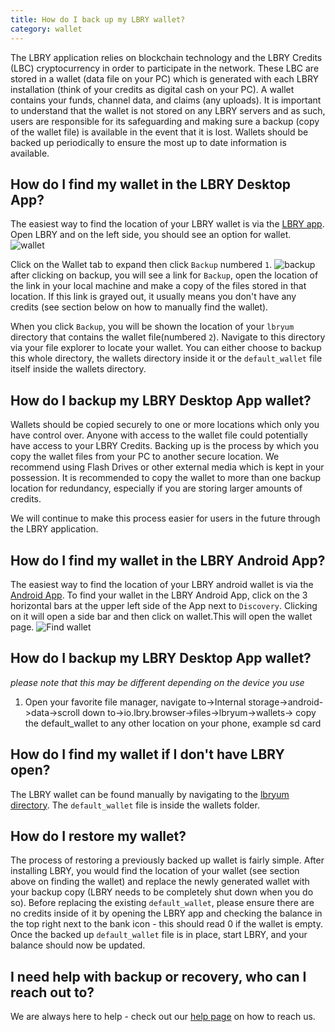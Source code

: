 ```yaml
---
title: How do I back up my LBRY wallet?
category: wallet
---
```

The LBRY application relies on blockchain technology and the LBRY Credits (LBC) cryptocurrency in order to participate in the network. These LBC are stored in a wallet (data file on your PC) which is generated with each LBRY installation (think of your credits as digital cash on your PC). A wallet contains your funds, channel data, and claims (any uploads). It is important to understand that the wallet is not stored on any LBRY servers and as such, users are responsible for its safeguarding and making sure a backup (copy of the wallet file) is available in the event that it is lost. Wallets should be backed up periodically to ensure the most up to date information is available.     

## How do I find my wallet in the LBRY Desktop App?

The easiest way to find the location of your LBRY wallet is via the [LBRY app](https://lbry.io/get).  Open LBRY and on the left side, you should see an option for wallet.
![wallet](https://spee.ch/d/wallet.jpeg)

Click on the Wallet tab to expand then click `Backup` numbered `1`.
![backup](https://spee.ch/f/backup.jpeg)
after clicking on backup, you will see a link for `Backup`, open the location of the link in your local machine and make a copy of the files stored in that location. If this link is grayed out, it usually means you don't have any credits (see section below on how to manually find the wallet). 

When you click `Backup`, you will be shown the location of your `lbryum` directory that contains the wallet file(numbered `2`).  Navigate to this directory via your file explorer to locate your wallet. You can either choose to backup this whole directory, the wallets directory inside it or the `default_wallet` file itself inside the wallets directory. 

## How do I backup my LBRY Desktop App wallet?

Wallets should be copied securely to one or more locations which only you have control over. Anyone with access to the wallet file could potentially have access to your LBRY Credits. Backing up is the process by which you copy the wallet files from your PC to another secure location. We recommend using Flash Drives or other external media which is kept in your possession.  It is recommended to copy the wallet to more than one backup location for redundancy, especially if you are storing larger amounts of credits.

We will continue to make this process easier for users in the future through the LBRY application. 

## How do I find my wallet in the LBRY Android App?

The easiest way to find the location of your LBRY android wallet is via the [Android App](https://play.google.com/store/apps/details?id=io.lbry.browser). To find your wallet in the LBRY Android App, click on the 3 horizontal bars at the upper left side of the App next to `Discovery`. Clicking on it will open a side bar and then click on wallet.This will open the wallet page. 
![Find wallet](https://spee.ch/b3535b68750ad69c48566cb028c67d323d1fdeb9/walli.jpg)

## How do I backup my LBRY Desktop App wallet?
*please note that this may be different depending on the device you use*
1. Open your favorite file manager, navigate to->Internal storage->android->data->scroll down to->io.lbry.browser->files->lbryum->wallets->
copy the default_wallet to any other location on your phone, example sd card

## How do I find my wallet if I don't have LBRY open? 

The LBRY wallet can be found manually by navigating to the [lbryum directory](https://lbry.io/faq/lbry-directories). The `default_wallet` file is inside the wallets folder. 

## How do I restore my wallet?

The process of restoring a previously backed up wallet is fairly simple. After installing LBRY, you would find the location of your wallet (see section above on finding the wallet) and replace the newly generated wallet with your backup copy (LBRY needs to be completely shut down when you do so). Before replacing the existing `default_wallet`, please ensure there are no credits inside of it by opening the LBRY app and checking the balance in the top right next to the bank icon - this should read 0 if the wallet is empty. Once the backed up `default_wallet` file is in place, start LBRY, and your balance should now be updated. 

## I need help with backup or recovery, who can I reach out to?

We are always here to help - check out our [help page](https://lbry.io/faq/support) on how to reach us. 
